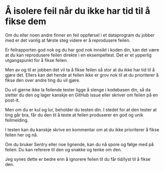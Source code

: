 # Å isolere feil når du ikke har tid til å fikse dem

Om du eller noen andre finner en feil oppførsel i et dataprogram du jobber med er det vanlig at første steg videre er å reprodusere feilen.

Er feilrapporten god nok og du har god nok innsikt i koden din, kan det være at du kan reprodusere feilen direkte i en eksempeltest.
Det er et ypperlig utgangspunkt for å fikse feilen.

Men av og til er jobben det vil ta å fikse feilen så stor at du ikke har tid til å gjøre det.
Ellers kan det hende at feilen ikke er grov nok til at du prioriterer å fikse den over andre ting du vil gjøre.

Du vil gjerne ikke la feilende tester ligge å slenge i kodebasen din, så da sletter du den og lager kanskje en GitHub issue eller skriver om feilen på en post-it.

Men om du er kul og lur, beholder du testen din.
I stedet for at den tester at ting går bra, får du den til å teste at feilen produserer en god og unik feilmelding.

I testen kan du kanskje skrive en kommentar om at du ikke prioriterer å fikse feilen her og nå.

Om du bruker Sentry eller noe lignende, kan du nå spore og følge med på feilen. Du kan referere til den og snakke og tenke om den.

Jeg synes dette er bedre enn å ignorere feilen til du får tid/lyst til å fikse den.
